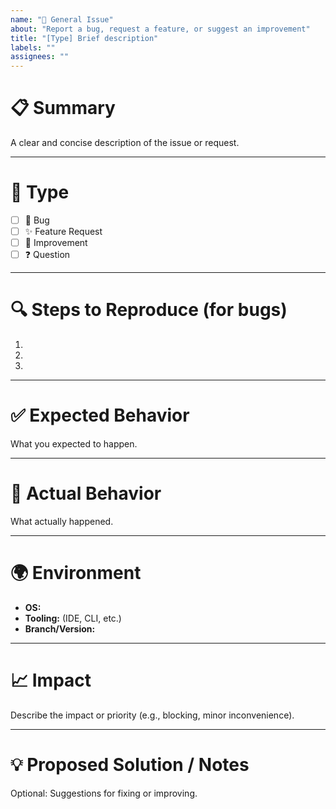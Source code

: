 ```yaml
---
name: "📝 General Issue"
about: "Report a bug, request a feature, or suggest an improvement"
title: "[Type] Brief description"
labels: ""
assignees: ""
---
```


# 📋 Summary
A clear and concise description of the issue or request.

---

# 🎯 Type
- [ ] 🐞 Bug
- [ ] ✨ Feature Request
- [ ] 🔧 Improvement
- [ ] ❓ Question

---

# 🔍 Steps to Reproduce (for bugs)
1.
2.
3.

---

# ✅ Expected Behavior
 What you expected to happen.

---

# 🚫 Actual Behavior
What actually happened.

---

# 🌍 Environment
- **OS:**
- **Tooling:** (IDE, CLI, etc.)
- **Branch/Version:**

---

# 📈 Impact
Describe the impact or priority (e.g., blocking, minor inconvenience).

---

# 💡 Proposed Solution / Notes
Optional: Suggestions for fixing or improving.